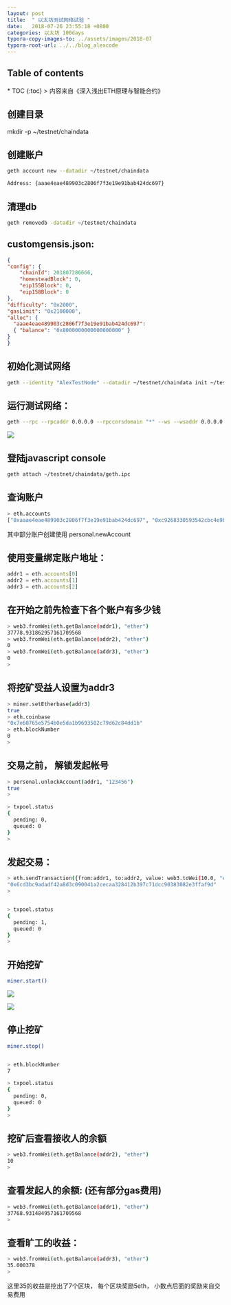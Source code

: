 ```yaml
---
layout: post
title:  " 以太坊测试网络试验 "
date:   2018-07-26 23:55:18 +0800
categories: 以太坊 100days
typora-copy-images-to: ../assets/images/2018-07
typora-root-url: ../../blog_alexcode
---
```

<h2>Table of contents</h2>
* TOC
{:toc}
> 内容来自《深入浅出ETH原理与智能合约》



## 创建目录

mkdir -p ~/testnet/chaindata 



## 创建账户

```bash
geth account new --datadir ~/testnet/chaindata 
```

```bash
Address: {aaae4eae489903c2806f7f3e19e91bab424dc697}
```





## 清理db

```bash
geth removedb -datadir ~/testnet/chaindata 
```



## customgensis.json:

```json
{
"config": {
    "chainId": 201807286666, 
    "homesteadBlock": 0,
    "eip155Block": 0,
    "eip158Block": 0
},
"difficulty": "0x2000", 
"gasLimit": "0x2100000", 
"alloc": {
  "aaae4eae489903c2806f7f3e19e91bab424dc697": 
  { "balance": "0x8000000000000000000" }
}
}
```



## 初始化测试网络

```bash
geth --identity "AlexTestNode" --datadir ~/testnet/chaindata init ~/testnet/customgensis.json
```



## 运行测试网络：

```bash
geth --rpc --rpcaddr 0.0.0.0 --rpccorsdomain "*" --ws --wsaddr 0.0.0.0 --wsorigins "*" --datadir ~/testnet/chaindata --networkid 201807286666 --nodiscover
```



![](https://alextencentcos-1256436283.file.myqcloud.com/2018-07-26-025034.jpg)



## 登陆javascript console

```bash
geth attach ~/testnet/chaindata/geth.ipc
```



## 查询账户

```bash
> eth.accounts
["0xaaae4eae489903c2806f7f3e19e91bab424dc697", "0xc9268330593542cbc4e9bad3cb2214bbcd932f5a", "0x7e60765e5754b0e5da1b9693582c79d62c84dd1b"]
```



其中部分账户创建使用 personal.newAccount



## 使用变量绑定账户地址：

```js
addr1 = eth.accounts[0]
addr2 = eth.accounts[1]
addr3 = eth.accounts[2]
```



## 在开始之前先检查下各个账户有多少钱

```bash
> web3.fromWei(eth.getBalance(addr1), "ether")
37778.931862957161709568
> web3.fromWei(eth.getBalance(addr2), "ether")
0
> web3.fromWei(eth.getBalance(addr3), "ether")
0
>
```



## 将挖矿受益人设置为addr3

```bash
> miner.setEtherbase(addr3)
true
> eth.coinbase
"0x7e60765e5754b0e5da1b9693582c79d62c84dd1b"
> eth.blockNumber
0
>
```



## 交易之前， 解锁发起帐号

```bash
> personal.unlockAccount(addr1, "123456")
true
>

> txpool.status
{
  pending: 0,
  queued: 0
}
>
```



## 发起交易：

```bash
> eth.sendTransaction({from:addr1, to:addr2, value: web3.toWei(10.0, "ether")})
"0x6cd3bc9adadf42a8d3c090041a2cecaa328412b397c71dcc90383082e3ffaf9d"
>


> txpool.status
{
  pending: 1,
  queued: 0
}
>
```



## 开始挖矿

```bash
miner.start()
```





![](https://alextencentcos-1256436283.file.myqcloud.com/2018-07-26-141145.jpg)



![](https://alextencentcos-1256436283.file.myqcloud.com/2018-07-26-141314.jpg)



## 停止挖矿

```bash
miner.stop()


> eth.blockNumber
7

> txpool.status
{
  pending: 0,
  queued: 0
}
>


```



## 挖矿后查看接收人的余额

```bash
> web3.fromWei(eth.getBalance(addr2), "ether")
10
>
```



## 查看发起人的余额: (还有部分gas费用)

```bash
> web3.fromWei(eth.getBalance(addr1), "ether")
37768.931484957161709568
>
```



## 查看旷工的收益：

```bash
> web3.fromWei(eth.getBalance(addr3), "ether")
35.000378
>

```



这里35的收益是挖出了7个区块， 每个区块奖励5eth， 小数点后面的奖励来自交易费用

